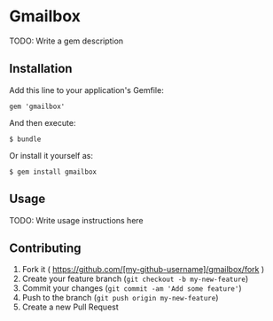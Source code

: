 # Gmailbox

TODO: Write a gem description

## Installation

Add this line to your application's Gemfile:

    gem 'gmailbox'

And then execute:

    $ bundle

Or install it yourself as:

    $ gem install gmailbox

## Usage

TODO: Write usage instructions here

## Contributing

1. Fork it ( https://github.com/[my-github-username]/gmailbox/fork )
2. Create your feature branch (`git checkout -b my-new-feature`)
3. Commit your changes (`git commit -am 'Add some feature'`)
4. Push to the branch (`git push origin my-new-feature`)
5. Create a new Pull Request
